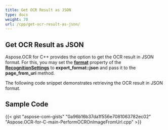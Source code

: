 ```yaml
---
title: Get OCR Result as JSON
type: docs
weight: 70
url: /cpp/get-ocr-result-as-json/
---
```


## **Get OCR Result as JSON**

Aspose.OCR for C++ provides the option to get the OCR result in JSON format. For this, you may set the [**format**](https://apireference.aspose.com/ocr/cpp/struct/recognition_settings#aab0df293b6cdbb8289677e42747697ee) property of the [**RecognitionSettings**](https://apireference.aspose.com/ocr/cpp/struct/recognition_settings) to **export_format::json** and pass it to the **page_from_uri** method.

The following code snippet demonstrates retrieving the OCR result in JSON format.

## Sample Code

{{< gist "aspose-com-gists" "0a96b16b37da1f556e7081063782ec02" "Aspose.OCR-for-C-main-PerformOCROnImageFromUrl.cpp" >}}

